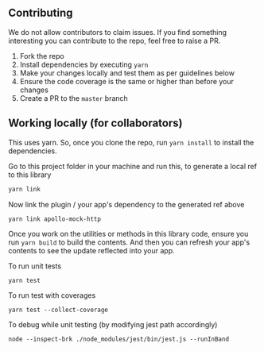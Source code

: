 ## Contributing

We do not allow contributors to claim issues. If you find something interesting you can contribute to the repo, feel free to raise a PR.

1. Fork the repo
1. Install dependencies by executing `yarn`
1. Make your changes locally and test them as per guidelines below
1. Ensure the code coverage is the same or higher than before your changes
1. Create a PR to the `master` branch


## Working locally (for collaborators)

This uses yarn. So, once you clone the repo, run `yarn install` to install the dependencies.

Go to this project folder in your machine and run this, to generate a local ref to this library
```bash
yarn link
```

Now link the plugin / your app's dependency to the generated ref above
```
yarn link apollo-mock-http
```

Once you work on the utilities or methods in this library code, ensure you run `yarn build` to build the contents. And then you can refresh your app's contents to see the update reflected into your app.

To run unit tests
```
yarn test
```

To run test with coverages
```
yarn test --collect-coverage
```

To debug while unit testing (by modifying jest path accordingly)
```
node --inspect-brk ./node_modules/jest/bin/jest.js --runInBand
```

